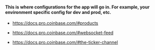 #### This is where configurations for the app will go in. For example, your environment specific config for dev and prod, etc.

- https://docs.pro.coinbase.com/#products

- https://docs.pro.coinbase.com/#websocket-feed
- https://docs.pro.coinbase.com/#the-ticker-channel